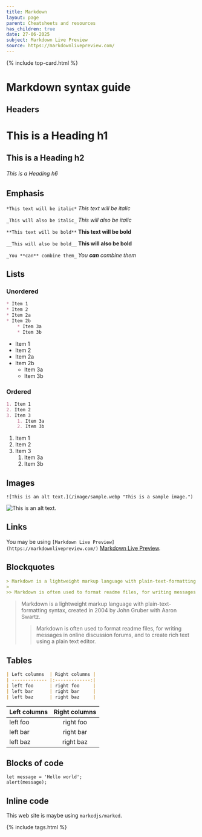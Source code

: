```yaml
---
title: Markdown
layout: page
parent: Cheatsheets and resources
has_children: true
date: 27-06-2025
subject: Markdown Live Preview
source: https://markdownlivepreview.com/
---
```


{% include top-card.html %}

# Markdown syntax guide

## Headers

# This is a Heading h1
## This is a Heading h2
###### This is a Heading h6

## Emphasis

`*This text will be italic*`
*This text will be italic*

`_This will also be italic_`
_This will also be italic_


`**This text will be bold**`
**This text will be bold**

`__This will also be bold__`
__This will also be bold__

`_You **can** combine them_`
_You **can** combine them_

## Lists

### Unordered

```md
* Item 1
* Item 2
* Item 2a
* Item 2b
    * Item 3a
    * Item 3b
```

* Item 1
* Item 2
* Item 2a
* Item 2b
    * Item 3a
    * Item 3b

### Ordered

```md
1. Item 1
2. Item 2
3. Item 3
    1. Item 3a
    2. Item 3b
```

1. Item 1
2. Item 2
3. Item 3
    1. Item 3a
    2. Item 3b

## Images
`![This is an alt text.](/image/sample.webp "This is a sample image.")`

![This is an alt text.](/image/sample.webp "This is a sample image.")

## Links

You may be using `[Markdown Live Preview](https://markdownlivepreview.com/)` [Markdown Live Preview](https://markdownlivepreview.com/).

## Blockquotes
```md
> Markdown is a lightweight markup language with plain-text-formatting syntax, created in 2004 by John Gruber with Aaron Swartz.
>
>> Markdown is often used to format readme files, for writing messages in online discussion forums, and to create rich text using a plain text editor.
```


> Markdown is a lightweight markup language with plain-text-formatting syntax, created in 2004 by John Gruber with Aaron Swartz.
>
>> Markdown is often used to format readme files, for writing messages in online discussion forums, and to create rich text using a plain text editor.

## Tables

```md
| Left columns  | Right columns |
| ------------- |:-------------:|
| left foo      | right foo     |
| left bar      | right bar     |
| left baz      | right baz     |
```

| Left columns  | Right columns |
| ------------- |:-------------:|
| left foo      | right foo     |
| left bar      | right bar     |
| left baz      | right baz     |

## Blocks of code

```
let message = 'Hello world';
alert(message);
```

## Inline code

This web site is maybe using `markedjs/marked`.



{% include tags.html %}